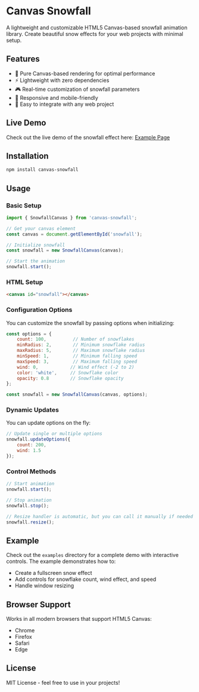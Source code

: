 # Canvas Snowfall

A lightweight and customizable HTML5 Canvas-based snowfall animation library. Create beautiful snow effects for your web projects with minimal setup.

## Features

- 🎨 Pure Canvas-based rendering for optimal performance
- ⚡️ Lightweight with zero dependencies
- 🎮 Real-time customization of snowfall parameters
- 📱 Responsive and mobile-friendly
- 🎯 Easy to integrate with any web project

## Live Demo

Check out the live demo of the snowfall effect here: [Example Page](https://garapov.github.io/snowfall/examples/index.html)

## Installation

```bash
npm install canvas-snowfall
```

## Usage

### Basic Setup

```javascript
import { SnowfallCanvas } from 'canvas-snowfall';

// Get your canvas element
const canvas = document.getElementById('snowfall');

// Initialize snowfall
const snowfall = new SnowfallCanvas(canvas);

// Start the animation
snowfall.start();
```

### HTML Setup

```html
<canvas id="snowfall"></canvas>
```

### Configuration Options

You can customize the snowfall by passing options when initializing:

```javascript
const options = {
    count: 100,          // Number of snowflakes
    minRadius: 2,        // Minimum snowflake radius
    maxRadius: 5,        // Maximum snowflake radius
    minSpeed: 1,         // Minimum falling speed
    maxSpeed: 3,         // Maximum falling speed
    wind: 0,            // Wind effect (-2 to 2)
    color: 'white',     // Snowflake color
    opacity: 0.8        // Snowflake opacity
};

const snowfall = new SnowfallCanvas(canvas, options);
```

### Dynamic Updates

You can update options on the fly:

```javascript
// Update single or multiple options
snowfall.updateOptions({
    count: 200,
    wind: 1.5
});
```

### Control Methods

```javascript
// Start animation
snowfall.start();

// Stop animation
snowfall.stop();

// Resize handler is automatic, but you can call it manually if needed
snowfall.resize();
```

## Example

Check out the `examples` directory for a complete demo with interactive controls. The example demonstrates how to:
- Create a fullscreen snow effect
- Add controls for snowflake count, wind effect, and speed
- Handle window resizing

## Browser Support

Works in all modern browsers that support HTML5 Canvas:
- Chrome
- Firefox
- Safari
- Edge

## License

MIT License - feel free to use in your projects!